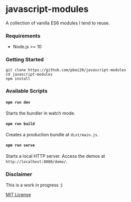 # javascript-modules


A collection of vanilla ES6 modules I tend to reuse.


### Requirements

- Node.js >= 10


### Getting Started

```
git clone https://github.com/pboi20/javascript-modules
cd javascript-modules
npm install
```

### Available Scripts

#### `npm run dev`

Starts the bundler in watch mode.

#### `npm run build`

Creates a production bundle at `dist/main.js`.

#### `npm run serve`

Starts a local HTTP server. Access the demos at `http://localhost:8080/demo/`.


### Disclaimer

This is a work in progress :)

[MIT License](https://github.com/pboi20/javascript-modules/blob/main/LICENSE)
